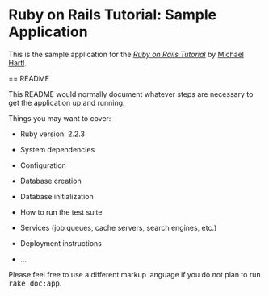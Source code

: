# Ruby on Rails Tutorial: Sample Application

This is the sample application for the
[*Ruby on Rails Tutorial*](http://www.railstutorial.org/)
by [Michael Hartl](http://www.michaelhartl.com/).

== README

This README would normally document whatever steps are necessary to get the
application up and running.

Things you may want to cover:

* Ruby version: 2.2.3

* System dependencies

* Configuration

* Database creation

* Database initialization

* How to run the test suite

* Services (job queues, cache servers, search engines, etc.)

* Deployment instructions

* ...


Please feel free to use a different markup language if you do not plan to run
<tt>rake doc:app</tt>.
